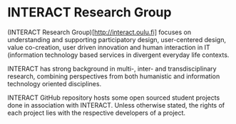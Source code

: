 # INTERACT Research Group

(INTERACT Research Group)[http://interact.oulu.fi] focuses on understanding and supporting participatory design, user-centered design, value co-creation, user driven innovation and human interaction in IT (information technology based services in divergent everyday life contexts.

INTERACT has strong background in multi-, inter- and transdisciplinary research, combining perspectives from both humanistic and information technology oriented disciplines.

INTERACT GitHub repository hosts some open sourced student projects done in association with INTERACT. Unless otherwise stated, the rights of each project lies with the respective developers of a project.
